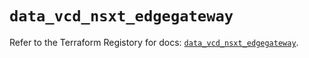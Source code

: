 # `data_vcd_nsxt_edgegateway`

Refer to the Terraform Registory for docs: [`data_vcd_nsxt_edgegateway`](https://registry.terraform.io/providers/vmware/vcd/3.10.0/docs/data-sources/nsxt_edgegateway).
